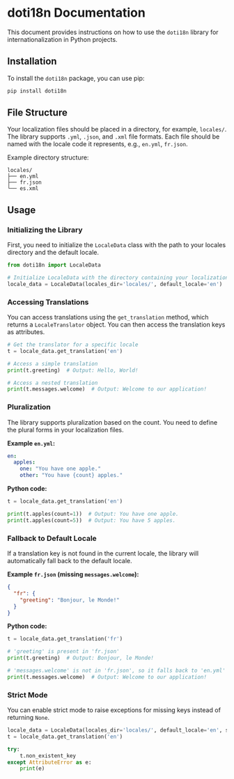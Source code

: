 # doti18n Documentation

This document provides instructions on how to use the `doti18n` library for internationalization in Python projects.

## Installation

To install the `doti18n` package, you can use pip:

```bash
pip install doti18n
```

## File Structure

Your localization files should be placed in a directory, for example, `locales/`. The library supports `.yml`, `.json`, and `.xml` file formats. Each file should be named with the locale code it represents, e.g., `en.yml`, `fr.json`.

Example directory structure:

```
locales/
├── en.yml
├── fr.json
└── es.xml
```

## Usage

### Initializing the Library

First, you need to initialize the `LocaleData` class with the path to your locales directory and the default locale.

```python
from doti18n import LocaleData

# Initialize LocaleData with the directory containing your localization files
locale_data = LocaleData(locales_dir='locales/', default_locale='en')
```

### Accessing Translations

You can access translations using the `get_translation` method, which returns a `LocaleTranslator` object. You can then access the translation keys as attributes.

```python
# Get the translator for a specific locale
t = locale_data.get_translation('en')

# Access a simple translation
print(t.greeting)  # Output: Hello, World!

# Access a nested translation
print(t.messages.welcome)  # Output: Welcome to our application!
```

### Pluralization

The library supports pluralization based on the count. You need to define the plural forms in your localization files.

**Example `en.yml`:**

```yaml
en:
  apples:
    one: "You have one apple."
    other: "You have {count} apples."
```

**Python code:**

```python
t = locale_data.get_translation('en')

print(t.apples(count=1))  # Output: You have one apple.
print(t.apples(count=5))  # Output: You have 5 apples.
```

### Fallback to Default Locale

If a translation key is not found in the current locale, the library will automatically fall back to the default locale.

**Example `fr.json` (missing `messages.welcome`):**

```json
{
  "fr": {
    "greeting": "Bonjour, le Monde!"
  }
}
```

**Python code:**

```python
t = locale_data.get_translation('fr')

# 'greeting' is present in 'fr.json'
print(t.greeting)  # Output: Bonjour, le Monde!

# 'messages.welcome' is not in 'fr.json', so it falls back to 'en.yml'
print(t.messages.welcome)  # Output: Welcome to our application!
```

### Strict Mode

You can enable strict mode to raise exceptions for missing keys instead of returning `None`.

```python
locale_data = LocaleData(locales_dir='locales/', default_locale='en', strict=True)
t = locale_data.get_translation('en')

try:
    t.non_existent_key
except AttributeError as e:
    print(e)
```
